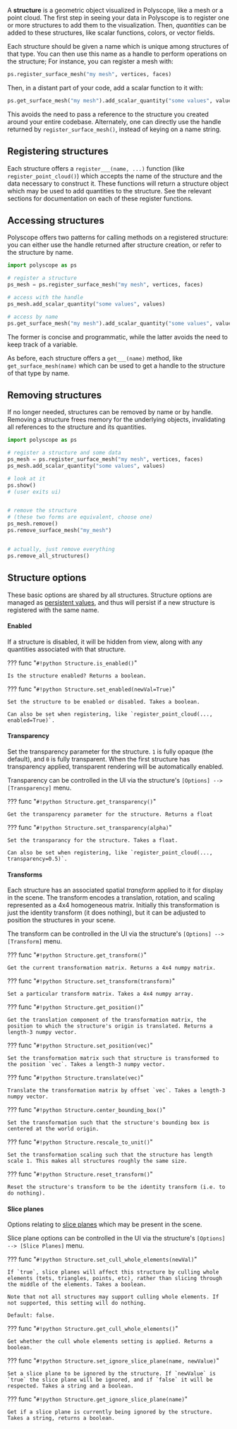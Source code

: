 A **structure** is a geometric object visualized in Polyscope, like a mesh or a point cloud. The first step in seeing your data in Polyscope is to register one or more structures to add them to the visualization. Then, _quantities_ can be added to these structures, like scalar functions, colors, or vector fields.

Each structure should be given a name which is unique among structures of that type. You can then use this name as a handle to perform operations on the structure; For instance, you can register a mesh with:
```python
ps.register_surface_mesh("my mesh", vertices, faces)
```
Then, in a distant part of your code, add a scalar function to it with:
```python
ps.get_surface_mesh("my mesh").add_scalar_quantity("some values", values)
```
This avoids the need to pass a reference to the structure you created around your entire codebase. Alternately, one can directly use the handle returned by `register_surface_mesh()`, instead of keying on a name string.


## Registering structures

Each structure offers a `register___(name, ...)` function (like `register_point_cloud()`) which accepts the name of the structure and the data necessary to construct it. These functions will return a structure object which may be used to add quantities to the structure. See the relevant sections for documentation on each of these register functions.

## Accessing structures

Polyscope offers two patterns for calling methods on a registered structure: you can either use the handle returned after structure creation, or refer to the structure by name.

```python
import polyscope as ps

# register a structure
ps_mesh = ps.register_surface_mesh("my mesh", vertices, faces)

# access with the handle
ps_mesh.add_scalar_quantity("some values", values)

# access by name
ps.get_surface_mesh("my mesh").add_scalar_quantity("some values", values)
```
The former is concise and programmatic, while the latter avoids the need to keep track of a variable.

As before, each structure offers a `get___(name)` method, like `get_surface_mesh(name)` which can be used to get a handle to the structure of that type by name.


## Removing structures

If no longer needed, structures can be removed by name or by handle. Removing a structure frees memory for the underlying objects, invalidating all references to the structure and its quantities.

```python
import polyscope as ps

# register a structure and some data
ps_mesh = ps.register_surface_mesh("my mesh", vertices, faces)
ps_mesh.add_scalar_quantity("some values", values)

# look at it
ps.show()
# (user exits ui)


# remove the structure
# (these two forms are equivalent, choose one) 
ps_mesh.remove()
ps.remove_surface_mesh("my_mesh")


# actually, just remove everything
ps.remove_all_structures()
```

## Structure options

These basic options are shared by all structures.  Structure options are managed as [persistent values]([[url.prefix]]/basics/parameters/#persistent-values), and thus will persist if a new structure is registered with the same name.


#### Enabled

If a structure is disabled, it will be hidden from view, along with any quantities associated with that structure.

??? func "`#!python Structure.is_enabled()`"

    Is the structure enabled? Returns a boolean.

??? func "`#!python Structure.set_enabled(newVal=True)`"

    Set the structure to be enabled or disabled. Takes a boolean.

    Can also be set when registering, like `register_point_cloud(..., enabled=True)`.


#### Transparency

Set the transparency parameter for the structure. `1` is fully opaque (the default), and `0` is fully transparent. When the first structure has transparency applied, transparent rendering will be automatically enabled.

Transparency can be controlled in the UI via the structure's `[Options] --> [Transparency]` menu.

??? func "`#!python Structure.get_transparency()`"

    Get the transparency parameter for the structure. Returns a float

??? func "`#!python Structure.set_transparency(alpha)`"

    Set the transparancy for the structure. Takes a float.
    
    Can also be set when registering, like `register_point_cloud(..., transparency=0.5)`.

#### Transforms

Each structure has an associated spatial _transform_ applied to it for display in the scene. The transform encodes a translation, rotation, and scaling represented as a 4x4 homogeneous matrix. Initially this transformation is just the identity transform (it does nothing), but it can be adjusted to position the structures in your scene.

The transform can be controlled in the UI via the structure's `[Options] --> [Transform]` menu.

??? func "`#!python Structure.get_transform()`"

    Get the current transformation matrix. Returns a 4x4 numpy matrix.

??? func "`#!python Structure.set_transform(transform)`"
    
    Set a particular transform matrix. Takes a 4x4 numpy array.

??? func "`#!python Structure.get_position()`"

    Get the translation component of the transformation matrix, the position to which the structure's origin is translated. Returns a length-3 numpy vector.

??? func "`#!python Structure.set_position(vec)`"

    Set the transformation matrix such that structure is transformed to the position `vec`. Takes a length-3 numpy vector.

??? func "`#!python Structure.translate(vec)`"
    
    Translate the transformation matrix by offset `vec`. Takes a length-3 numpy vector.

??? func "`#!python Structure.center_bounding_box()`"

    Set the transformation such that the structure's bounding box is centered at the world origin.

??? func "`#!python Structure.rescale_to_unit()`"
    
    Set the transformation scaling such that the structure has length scale 1. This makes all structures roughly the same size.

??? func "`#!python Structure.reset_transform()`"
    
    Reset the structure's transform to be the identity transform (i.e. to do nothing).


    
#### Slice planes

Options relating to [slice planes]([[url.prefix]]/features/slice_planes/) which may be present in the scene.

Slice plane options can be controlled in the UI via the structure's `[Options] --> [Slice Planes]` menu.

??? func "`#!python Structure.set_cull_whole_elements(newVal)`"

    If `true`, slice planes will affect this structure by culling whole elements (tets, triangles, points, etc), rather than slicing through the middle of the elements. Takes a boolean.

    Note that not all structures may support culling whole elements. If not supported, this setting will do nothing.
    
    Default: false.

??? func "`#!python Structure.get_cull_whole_elements()`"

    Get whether the cull whole elements setting is applied. Returns a boolean.

??? func "`#!python Structure.set_ignore_slice_plane(name, newValue)`"
    
    Set a slice plane to be ignored by the structure. If `newValue` is `true` the slice plane will be ignored, and if `false` it will be respected. Takes a string and a boolean.

??? func "`#!python Structure.get_ignore_slice_plane(name)`"

    Get if a slice plane is currently being ignored by the structure. Takes a string, returns a boolean.
